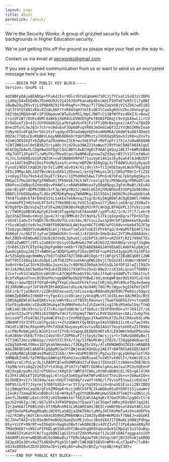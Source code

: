 ```yaml
---
layout: page
title: About
permalink: /about/
---
```


We're the Security Wonks. A group of grizzled security folk with backgrounds in Higher Education security.

We're just getting this off the ground so please wipe your feet on the way in.

Contact us via email at <secwonks@gmail.com>

If you see a signed communication from us or want to send us an encrypted message here's our key:

    -----BEGIN PGP PUBLIC KEY BLOCK-----
    Version: GnuPG v1
    
    mQINBFpQAjoBEADGp+TFuA4JIvrVDlcY6YoEqmaHn710CJjTYCxoCiScQJzc3DPG
    jjd0qjD4a6hQ4Ns7OxHQU9Jv314I6J8nPkana6p4bncWzLP3dTeETw9SrIi7y0NI
    uBw0wZUyZRSvVjLSPHBXN291fO+RkqPv+7Mnp/flT5HoZaUxhBjVI5ZD6/wdIiBZ
    /qt3t9tQl6N2zKGuXZzALb6FtYvR8d3qH3tmtEsQE3lCuw5g0dcUZknJOxnxgCgz
    S8It6m2MQOd+WFr2PJGNpmvmCWTw2ubP61/WpC/N9TcCS3BfWfPzsd6KZJL+Bow2
    C+szUfzW7/DUhsdbMl9aWkbjXGR4UiDVWUEhgPoTBGN1PDAqjC9xVgbAbwL1irCU
    Er5GGveTjQ+4Ic2UY0SkD02pLaYbtqAVGnF8jFzlPTj6MrBxngnxicAXTre7QUID
    0nezDTuYL9xJ83r7chrecHdvEoF3Op68PuqYR0SJmDeGIwQf32zYVUNSIKNvIeam
    CUNyn65vdFqA7mr5dv1ViFvgdqcdTDto4oWgV6Eh4vmHkM6A/UhdWt9uO8f4DmeS
    DDZ4c77QEnCEvRbBKVLGqyNNb8D6KXrtQUTdMhzty7XOhQqSR5mvh7zR0+u3VxTo
    42oWiOD92m2T+6ZqRwYa29zmHmoZ3CK+wuYmE4YoF+MdfupFrJ7XjoJoOwARAQAB
    tCNTZWN1cml0eSBXb25rcyA8c2Vjd29ua3NAZ21haWwuY29tPokCOAQTAQIAIgUC
    WlACOgIbAwYLCQgHAwIGFQgCCQoLBBYCAwECHgECF4AACgkQuy2AE37+bWRzbBAA
    rRp7UOT13Fg4V7irwMsFKzfMvwQrpx/OaNMAoEpnuw7qZd3wj+BYJtVJfCmtW6uh
    YL7nL3vhD0QzU1GRJNZ1K+nvESN8BHVRPdf7tuuVpK14G1oJEy9iwh4l63HBZQTf
    nLio14Xl9qOPeiDoiFVoMp5zxuYco+Ha/mBPZWrA5BgGgLXcTF6QWSLKu1yOyqsD
    FynoE19EDltXqQ2KjQr5VIi8MCxGv014/Xijdhjlh+Yi3jH5EOaymLWubTPg1pIQ
    kE5c1MMgcADLz4ZfWvzWikvDXb1jEDxmo1/q+VgTH6yas1K1/3DSUT80rI+YiZIE
    i+oGygJ7do78xS4xE3eyETrSky+/1IPhdHkb5AwLTVPnS+87UFoL7pkhp6gSAy/n
    MHSpC5fMu2At9qfgfRNOo0i7Ph9ebEJ5LhJWT/cezlg37piMXNbuOgrPRMuO5lab
    ERkPsoiOdBqu52XmxbQvvPdAWlLrxRAWVARWsoxfyD0q80pgiZgFdcMwBt/kEvAU
    pGerBjq9FrdDPKtDBbs5rF3p/WtpYB2SJjWmblUG1HjhMzWhGe833OPgIm96S0mJ
    DB0FL5YbO5DpAbgfL9DzzM2RbKgMxpq7WHAMKgiIGl5SGn11WIKCMs20wabUbteA
    fXh8fSu08c6fArb0nESS5LSakEe7ebNnxqz5sgrD/Ky5Ag0EWlACOgEQAKlrhRKm
    5vemmePXInHUteUL9T3xFz7tBe00E+kLYo5C5iqOxoxlYjRmulieGArqzJ5VNa2v
    W7Og9fQ+ZBzVu2aZtsFSFw2HU28K98sFKqBiMJrR7CAH3gLBTHGVPL3JYuVziinN
    s//TWDR2pDBtWiAphyKz5vWjOTqgeOptuEYAanHAF/yp9TcAZ/1c9/JfjT/LmkrO
    ZpzIhAZIHa6u+Wvgljpu4/3rrgi9MMu6tZVlNqhS/5JTkjqIepnDgrx7fDn5STgc
    cVUnElIaOvIYfeQDh78rRkoQVYULo3cSAv/N7ssui2winp9HrbP7p0mekwt8yxAk
    rYGssW1qOiYe0choJ54NfFD0QNhbULAWjkazH8CTSVMOJwFO10dvnnUeb4TGJF3g
    TImSzgnzNQOYVxOwNHO5LbtjrhbueT1eCw5TsUbZlPhY0fqd/d+WaMSTEU4F174u
    4hKKoF/n/0GT3l1yFvelDQW6Ok0rJ+rmSJ/AY2HtD+5HeQn4al2VT2MuG0A0doki
    RelZ0D9rKEWbwADiS9zBiH2skOL3phuU1jiQ2bPlbj8FG+vRZVXfjR217494CTEs
    JGKEaZwWDTlj9TLs2u0A5VrOvsyoCQw8Hw6z7HCx8zkOJZ/BehNOqrsespfJGgNa
    jS+68SJZkfC8TpV4g1KpFgmN9rnH8brY7BZhABEBAAGJAh8EGAECAAkFAlpQAjoC
    GwwACgkQuy2AE37+bWRHjw/8DQFGpHYpTZEocQMTQFrupPdZS43ygUzM/XaJXFSo
    Ar5ZSAgOpago9mWWyy70dJTnEKAT8Zl5RBuAR1QgSrftiWFqzS7ZBxBEqDBti2WB
    DdTf95I31Bug1AidsDpEiz6fhOJZPxin4kKngRWLG0vjCfbSU2dIiXUWxrVBSHF1
    Xo0nVrNxIaCIGrH2On8Gc2ozeikyJc9DFRGIObDpk3nhSsQL16fDP32lwZiI9SCh
    8nJzAJMwLbbC9wObefH2ukdZEUQo17XtW7ho25xd/8Nw3rziK3zkLqcwnTT6BNV/
    C2vxfvnh1UlWaZGUceAhVD+LA7CWpFMna6V39i/G6oJf4wOrpXAWPvTcJ9kiCnut
    BcUfxRgAnUTnnc8C0UePHz+ppQNFNyOb2QYhBwE/4Xidn6gWFQmz9O5XUYCuI+GX
    fUNyzraew7QO1FfQYq0+bRgTYepCvUwuXFkYkfvmiCkRjXoLBHlB9LeTOy4xdmeg
    9IJ0RUNKuxpYJXFV6YRIRtA0QGeoldGLeA/0o94MjT8O/MilWgucbgIDkPmf26TF
    EGFzr6/TjaSBoVF/s2ZR+DOFmsuxUI/sFLnsxdpvR68nd9yN7EOh7PeKbsz5Qgx2
    ObWmZpBdW6xZrNm8F+tyfgeXxiisO9caezjy4negMLvYC1eZ6Leec6ALMdIo/BtE
    iOO5Ag0EWlACkwEQAKs+ce/eWhY0iccFTBVXLRAunwvj75wmT6GRSGJV+v7xqmQE
    VSzFEupBo6H/xIQuUBJHuAqaC9sNNHPedufuIzhZomtkivg23ksMSmGwlUqcTtHO
    JmK1a8r1BcV9roiS/ZJ7cRv/qefsH8cW/izfSbAuirIEVPXHn0U+uYr76912T/sK
    patkn5Z2wJFViM91z63YRBPw74nJfzVGpWqT7WmYvLPdV3Gb4Xq+c8Ai/IuOp7hk
    UniezHfTzFa4CNXJfpdoWC0YeZrz1VeR0EQggs3TAwHYHsX7ZeJkCCRAxeb3LsMm
    iMH4MFYSY3T0TcsblPgvSki++ZYzOGWdtFQy4KQtge5Xo55BXbI1itK+zfaeZ49z
    FW1dFs3BTmcRhqeXPpfPnfXOGK3Geymoy6CovlusRDIAGU77mspteUOExZIfR98x
    LscPNcMobWipH1LWJoh2zseTZ7n9/nIwpgLQE4QOb9BTxR/LE93WmtkNwUP9xs6w
    KuHJB5NrVSEB/TY8siI4UxYEnf2OPRkuFIfj5py6z5W/sjjs+tr74NzGG08yBe/I
    fCTjHGT3mcusNkUzp//VUn5YZl9Y4/fJg/I3fWuMcWnj2f02S/738gqbHk6uwrdI
    mZAg580+WLY0Nvx1Ofgkab5Hom4wi/f2KAg35cVXy/4lsR6NOWQhUZEEErmRABEB
    AAGJBEQEGAECAA8FAlpQApMCGwIFCQWjmoACKQkQuy2AE37+bWTBXSAEGQECAAYF
    AlpQApMACgkQQK4eZMaO2Z3lGQ//XH+vQaPM196V5jPg2uyZergLyQkOqolotlKb
    XHMBdEZ+HX/fpTMF8psGAWtqtPEmhUJausNGRiwaE7u1W5Yvk9UlF+/XeWcVEiL5
    eA0SyroC/PuLyc3LjLRAOPC8lwdSONMxWa37uFQwe17ZkUa1EltzNAmoxZKBJBcG
    fXpRN/oYss0qZz26ZSf+ld3bqL1PiH7ryTW0TrGG9KelgKnLAmJaalPCUshQEenP
    U8j9xg6/poRx/OIrUT5NJxcrkRgtOrlWMTd7CWALs0tNUvNbBVcEL76S+g6l4lMX
    Ez3FKc1NGsETIO1FQEqq1/6ln1yX3oKEgahhKTWFuHD3ntThVu5k+u+2GHwXIQ+n
    QiXbHEU+vI7+lN19dw/eac+hHzFlh850qfzvwUf+bN6/lfVvsGPISsw2is6UCmxT
    b0P9SlG/ET7Jkynmj578B7GXG3+rwr2t3/yrhgS93nizG+QnuSE1Eioii2BYZBEQ
    SijQWqqYXnCaq3D/gFvXZM0epK+kvijHBCk5F9CIkaWQ6xH5u0YG9PJ15jvawW+V
    jIeoKz71mmwE9GsU890cFLhE+WYAyEfygVthQKBwNKyHwS5DA3FTeW2YvxQN1cjG
    smnfLZbHNBluEeCcOfRjvHI9omWxterT6EZLWtSAg9qKrX7GwVP2Rvlpg8OrCtr4
    gxJU2Y46Ig//WC/6G7y9Fn3VFH5P9qboJfEaeU7jaC5GqwfsWRnjKDsNaYJqq24i
    I2r2mH6A7lP8B5zkEcVTtMbRnXR4JLVR3AMZ4HV/BE2C+eNNY0bsoYAVwY4R1JG4
    Jg0fOeVwPEwMagR6qNiiN28YLaSAQjaZOATkNsluMXyJHlFKnMmTa4iOnvdd8PVa
    roZ/R2WhyjRdYiKnuXAxC6b9mGZM866NKoi33AIOy4bB+WeMGdsf78bEJ+xQGUKE
    DCJXheTAX2+i5cOSeQKFmoBUQ2bamZUcMEjnGuc38ndi6XJ1TQKwKL1H8NjP4hgw
    05y+VzCP+8N/NT+wID6qSV+XwgGsDButrwkQ86IBzx4dYZ3vhI7JPp8aAoxKNyXO
    TMdeOH687+zNSCuP1PkDLqKS5DzdhY2BeahhgQKOXqUun8wkSCMpGat3u1lOuBqu
    /KHAE52YuKatFCW/Tvgz6QNI1qG1SYva7ZXhnMuhGef1Jei0FxDAEfaggpasnihP
    XAUAMFLHcm+wNEQDu0c9zGW6w8uzffERvSAgUwT9AjXVngcU8fjBV2dhvWjoABQQ
    GE3pzBIe30tvXw2TS48XDnPSgkShlqWP/lW63QDlGBVO+WP6+4Lx73pAP+/luR8+
    b9J4x80I0utZD3V1DOXwJD+iyWGyA5+u8w2hcBhZy/tqsAB/nKqT38Y=
    =4TmV
    -----END PGP PUBLIC KEY BLOCK-----
